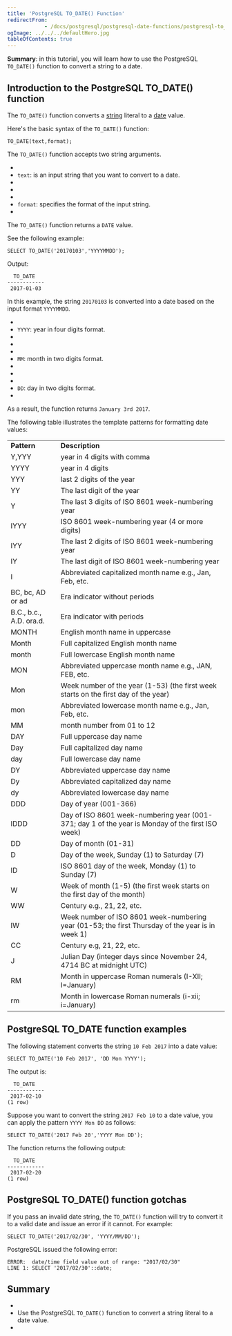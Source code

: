 ```yaml
---
title: 'PostgreSQL TO_DATE() Function'
redirectFrom: 
            - /docs/postgresql/postgresql-date-functions/postgresql-to_date/
ogImage: ../../../defaultHero.jpg
tableOfContents: true
---
```



**Summary**: in this tutorial, you will learn how to use the PostgreSQL `TO_DATE()` function to convert a string to a date.





## Introduction to the PostgreSQL TO_DATE() function





The `TO_DATE()` function converts a [string](/docs/postgresql/postgresql-char-varchar-text/) literal to a [date](https://www.postgresqltutorial.com/postgresql-tutorial/postgresql-date) value.





Here's the basic syntax of the `TO_DATE()` function:





```
TO_DATE(text,format);
```





The `TO_DATE()` function accepts two string arguments.





- 
- `text`: is an input string that you want to convert to a date.
- 
-
- 
- `format`: specifies the format of the input string.
- 





The `TO_DATE()` function returns a `DATE` value.





See the following example:





```
SELECT TO_DATE('20170103','YYYYMMDD');
```





Output:





```
  TO_DATE
------------
 2017-01-03
```





In this example, the string `20170103` is converted into a date based on the input format `YYYYMMDD`.





- 
- `YYYY`: year in four digits format.
- 
-
- 
- `MM`: month in two digits format.
- 
-
- 
- `DD`: day in two digits format.
- 





As a result, the function returns `January 3rd 2017`.





The following table illustrates the template patterns for formatting date values:





|                         |                                                                                                  |
| ----------------------- | ------------------------------------------------------------------------------------------------ |
| **Pattern**             | **Description**                                                                                  |
| Y,YYY                   | year in 4 digits with comma                                                                      |
| YYYY                    | year in 4 digits                                                                                 |
| YYY                     | last 2 digits of the year                                                                        |
| YY                      | The last digit of the year                                                                       |
| Y                       | The last 3 digits of ISO 8601 week-numbering year                                                |
| IYYY                    | ISO 8601 week-numbering year (4 or more digits)                                                  |
| IYY                     | The last 2 digits of ISO 8601 week-numbering year                                                |
| IY                      | The last digit of ISO 8601 week-numbering year                                                   |
| I                       | Abbreviated capitalized month name e.g., Jan, Feb, etc.                                          |
| BC, bc, AD or ad        | Era indicator without periods                                                                    |
| B.C., b.c., A.D. ora.d. | Era indicator with periods                                                                       |
| MONTH                   | English month name in uppercase                                                                  |
| Month                   | Full capitalized English month name                                                              |
| month                   | Full lowercase English month name                                                                |
| MON                     | Abbreviated uppercase month name e.g., JAN, FEB, etc.                                            |
| Mon                     | Week number of the year (1-53) (the first week starts on the first day of the year)              |
| mon                     | Abbreviated lowercase month name e.g., Jan, Feb, etc.                                            |
| MM                      | month number from 01 to 12                                                                       |
| DAY                     | Full uppercase day name                                                                          |
| Day                     | Full capitalized day name                                                                        |
| day                     | Full lowercase day name                                                                          |
| DY                      | Abbreviated uppercase day name                                                                   |
| Dy                      | Abbreviated capitalized day name                                                                 |
| dy                      | Abbreviated lowercase day name                                                                   |
| DDD                     | Day of year (001-366)                                                                            |
| IDDD                    | Day of ISO 8601 week-numbering year (001-371; day 1 of the year is Monday of the first ISO week) |
| DD                      | Day of month (01-31)                                                                             |
| D                       | Day of the week, Sunday (1) to Saturday (7)                                                      |
| ID                      | ISO 8601 day of the week, Monday (1) to Sunday (7)                                               |
| W                       | Week of month (1-5) (the first week starts on the first day of the month)                        |
| WW                      | Century e.g., 21, 22, etc.                                                                       |
| IW                      | Week number of ISO 8601 week-numbering year (01-53; the first Thursday of the year is in week 1) |
| CC                      | Century e.g, 21, 22, etc.                                                                        |
| J                       | Julian Day (integer days since November 24, 4714 BC at midnight UTC)                             |
| RM                      | Month in uppercase Roman numerals (I-XII; I=January)                                             |
| rm                      | Month in lowercase Roman numerals (i-xii; i=January)                                             |





## PostgreSQL TO_DATE function examples





The following statement converts the string `10 Feb 2017` into a date value:





```
SELECT TO_DATE('10 Feb 2017', 'DD Mon YYYY');
```





The output is:





```
  TO_DATE
------------
 2017-02-10
(1 row)
```





Suppose you want to convert the string `2017 Feb 10` to a date value, you can apply the pattern `YYYY Mon DD` as follows:





```
SELECT TO_DATE('2017 Feb 20','YYYY Mon DD');
```





The function returns the following output:





```
  TO_DATE
------------
 2017-02-20
(1 row)
```





## PostgreSQL TO_DATE() function gotchas





If you pass an invalid date string, the `TO_DATE()` function will try to convert it to a valid date and issue an error if it cannot. For example:





```
SELECT TO_DATE('2017/02/30', 'YYYY/MM/DD');
```





PostgreSQL issued the following error:





```
ERROR:  date/time field value out of range: "2017/02/30"
LINE 1: SELECT '2017/02/30'::date;
```





## Summary





- 
- Use the PostgreSQL `TO_DATE()` function to convert a string literal to a date value.
- 


